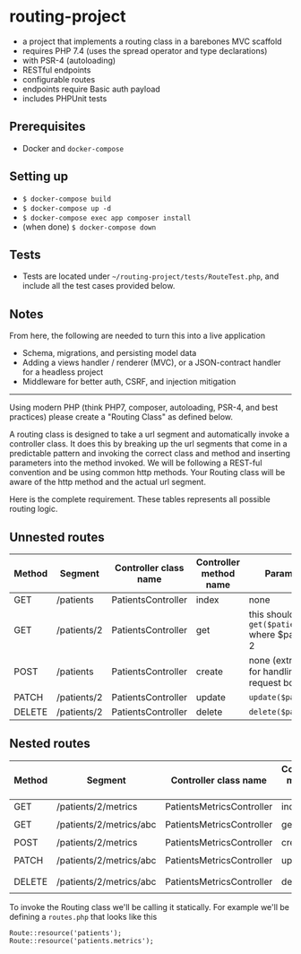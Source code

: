 # routing-project
* a project that implements a routing class in a barebones MVC scaffold
* requires PHP 7.4 (uses the spread operator and type declarations)
* with PSR-4 (autoloading)
* RESTful endpoints
* configurable routes
* endpoints require Basic auth payload
* includes PHPUnit tests

## Prerequisites
* Docker and `docker-compose`

## Setting up
* `$ docker-compose build`
* `$ docker-compose up -d`
* `$ docker-compose exec app composer install`
* (when done) `$ docker-compose down`

## Tests
* Tests are located under `~/routing-project/tests/RouteTest.php`, and include all the test cases provided below.

## Notes
From here, the following are needed to turn this into a live application
* Schema, migrations, and persisting model data
* Adding a views handler / renderer (MVC), or a JSON-contract handler for a headless project
* Middleware for better auth, CSRF, and injection mitigation

---

Using modern PHP (think PHP7, composer, autoloading, PSR-4, and best practices) please create a "Routing Class" as defined below.

A routing class is designed to take a url segment and automatically invoke a controller class. It does this by breaking up the url segments that come
in a predictable pattern and invoking the correct class and method and inserting parameters into the method invoked. We will be following
a REST-ful convention and be using common http methods. Your Routing class will be aware of the http method and the actual url segment.

Here is the complete requirement. These tables represents all possible routing logic.

## Unnested routes 

| Method | Segment      | Controller class name | Controller method name | Parameters                                                      |
| ------ | ------------ | --------------------- | ---------------------- | --------------------------------------------------------------- |
| GET    | /patients    | PatientsController    | index                  | none                                                            |
| GET    | /patients/2  | PatientsController    | get                    | this should invoke `get($patientId)` where $patientId = 2       |
| POST   | /patients    | PatientsController    | create                 | none (extra credit for handling the request body)               |
| PATCH  | /patients/2  | PatientsController    | update                 | `update($patientId)`                                            |       
| DELETE | /patients/2  | PatientsController    | delete                 | `delete($patientId)`                                            |


## Nested routes

| Method | Segment                    | Controller class name         | Controller method name | Parameters                                  |
|------- | -------------------------- | ----------------------------- | ---------------------- | ------------------------------------------- |
| GET    | /patients/2/metrics        | PatientsMetricsController     | index                  | `index($patientId)`                         |
| GET    | /patients/2/metrics/abc    | PatientsMetricsController     | get                    | `get($patientId, $metricId)`                |
| POST   | /patients/2/metrics        | PatientsMetricsController     | create                 | `create($patientId)`                        |
| PATCH  | /patients/2/metrics/abc    | PatientsMetricsController     | update                 | `update($patientId, $metricId)`             |       
| DELETE | /patients/2/metrics/abc    | PatientsMetricsController     | delete                 | `delete($patientId, $metricId)`             |




To invoke the Routing class we'll be calling it statically. For example we'll be defining a `routes.php` that looks like this


```
Route::resource('patients');
Route::resource('patients.metrics');
```
